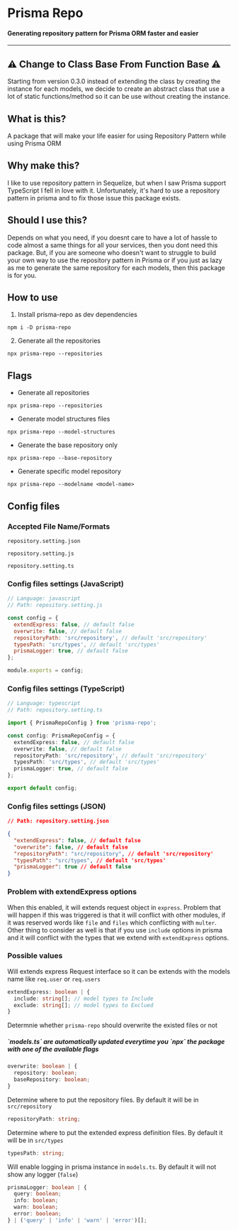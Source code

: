 # Prisma Repo

#### Generating repository pattern for Prisma ORM faster and easier

---

## :warning: Change to Class Base From Function Base :warning:

Starting from version 0.3.0 instead of extending the class by creating the instance for each models, we decide to create an abstract class that use a lot of static functions/method so it can be use without creating the instance.

## What is this?

A package that will make your life easier for using Repository Pattern while using Prisma ORM

## Why make this?

I like to use repository pattern in Sequelize, but when I saw Prisma support TypeScript I fell in love with it. Unfortunately, it's hard to use a repository pattern in prisma and to fix those issue this package exists.

## Should I use this?

Depends on what you need, if you doesnt care to have a lot of hassle to code almost a same things for all your services, then you dont need this package. But, if you are someone who doesn't want to struggle to build your own way to use the repository pattern in Prisma or if you just as lazy as me to generate the same repository for each models, then this package is for you.

## How to use

1. Install prisma-repo as dev dependencies

```
npm i -D prisma-repo
```

2. Generate all the repositories

```
npx prisma-repo --repositories
```

## Flags

- Generate all repositories

```
npx prisma-repo --repositories
```

- Generate model structures files

```
npx prisma-repo --model-structures
```

- Generate the base repository only

```
npx prisma-repo --base-repository
```

- Generate specific model repository

```
npx prisma-repo --modelname <model-name>
```

## Config files

### Accepted File Name/Formats

```
repository.setting.json

repository.setting.js

repository.setting.ts
```

### Config files settings (JavaScript)

```js
// Language: javascript
// Path: repository.setting.js

const config = {
  extendExpress: false, // default false
  overwrite: false, // default false
  repositoryPath: 'src/repository', // default 'src/repository'
  typesPath: 'src/types', // default 'src/types'
  prismaLogger: true, // default false
};

module.exports = config;
```

### Config files settings (TypeScript)

```ts
// Language: typescript
// Path: repository.setting.ts

import { PrismaRepoConfig } from 'prisma-repo';

const config: PrismaRepoConfig = {
  extendExpress: false, // default false
  overwrite: false, // default false
  repositoryPath: 'src/repository', // default 'src/repository'
  typesPath: 'src/types', // default 'src/types'
  prismaLogger: true, // default false
};

export default config;
```

### Config files settings (JSON)

```json
// Path: repository.setting.json

{
  "extendExpress": false, // default false
  "overwrite": false, // default false
  "repositoryPath": "src/repository", // default 'src/repository'
  "typesPath": "src/types", // default 'src/types'
  "prismaLogger": true // default false
}
```

### Problem with extendExpress options

When this enabled, it will extends request object in `express`. Problem that will happen if this was triggered is that it will conflict with other modules, if it was reserved words like `file` and `files` which conflicting with `multer`. Other thing to consider as well is that if you use `include` options in prisma and it will conflict with the types that we extend with `extendExpress` options.

### Possible values

Will extends express Request interface so it can be extends with the models name like `req.user` or `req.users`

```ts
extendExpress: boolean | {
  include: string[]; // model types to Include
  exclude: string[]; // model types to Exclued
}
```

Determnie whether `prisma-repo` should overwrite the existed files or not

<h5>`models.ts` are automatically updated everytime you `npx` the package with one of the available flags</h5>

```ts
overwrite: boolean | {
  repository: boolean;
  baseRepository: boolean;
}
```

Determine where to put the repository files. By default it will be in `src/repository`

```ts
repositoryPath: string;
```

Determine where to put the extended express definition files. By default it will be in `src/types`

```ts
typesPath: string;
```

Will enable logging in prisma instance in `models.ts`. By default it will not show any logger (`false`)

```ts
prismaLogger: boolean | {
  query: boolean;
  info: boolean;
  warn: boolean;
  error: boolean;
} | ('query' | 'info' | 'warn' | 'error')[];
```
